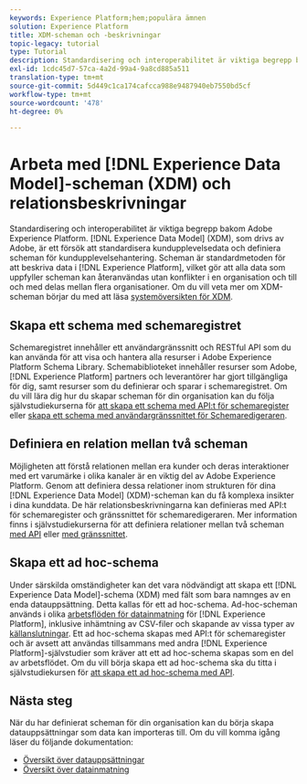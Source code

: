 ```yaml
---
keywords: Experience Platform;hem;populära ämnen
solution: Experience Platform
title: XDM-scheman och -beskrivningar
topic-legacy: tutorial
type: Tutorial
description: Standardisering och interoperabilitet är viktiga begrepp bakom Adobe Experience Platform. Experience Data Model (XDM), som drivs av Adobe, är ett försök att standardisera kundupplevelsedata och definiera scheman för kundupplevelsehantering. Scheman är standardmetoden för att beskriva data i Experience Platform, vilket gör att alla data som överensstämmer med scheman kan återanvändas utan konflikter i en organisation och till och med delas mellan flera organisationer.
exl-id: 1cdc45d7-57ca-4a2d-99a4-9a8cd885a511
translation-type: tm+mt
source-git-commit: 5d449c1ca174cafcca988e9487940eb7550bd5cf
workflow-type: tm+mt
source-wordcount: '478'
ht-degree: 0%

---
```


# Arbeta med [!DNL Experience Data Model]-scheman (XDM) och relationsbeskrivningar

Standardisering och interoperabilitet är viktiga begrepp bakom Adobe Experience Platform. [!DNL Experience Data Model] (XDM), som drivs av Adobe, är ett försök att standardisera kundupplevelsedata och definiera scheman för kundupplevelsehantering. Scheman är standardmetoden för att beskriva data i [!DNL Experience Platform], vilket gör att alla data som uppfyller scheman kan återanvändas utan konflikter i en organisation och till och med delas mellan flera organisationer. Om du vill veta mer om XDM-scheman börjar du med att läsa [systemöversikten för XDM](../xdm/home.md).

## Skapa ett schema med schemaregistret

Schemaregistret innehåller ett användargränssnitt och RESTful API som du kan använda för att visa och hantera alla resurser i Adobe Experience Platform Schema Library. Schemabiblioteket innehåller resurser som Adobe, [!DNL Experience Platform] partners och leverantörer har gjort tillgängliga för dig, samt resurser som du definierar och sparar i schemaregistret. Om du vill lära dig hur du skapar scheman för din organisation kan du följa självstudiekurserna för [att skapa ett schema med API:t för schemaregister](../xdm/tutorials/create-schema-api.md) eller [skapa ett schema med användargränssnittet för Schemaredigeraren](../xdm/tutorials/create-schema-ui.md).

## Definiera en relation mellan två scheman

Möjligheten att förstå relationen mellan era kunder och deras interaktioner med ert varumärke i olika kanaler är en viktig del av Adobe Experience Platform. Genom att definiera dessa relationer inom strukturen för dina [!DNL Experience Data Model] (XDM)-scheman kan du få komplexa insikter i dina kunddata. De här relationsbeskrivningarna kan definieras med API:t för schemaregister och gränssnittet för schemaredigeraren. Mer information finns i självstudiekurserna för att definiera relationer mellan två scheman [med API](../xdm/tutorials/relationship-api.md) eller [med gränssnittet](../xdm/tutorials/relationship-ui.md).

## Skapa ett ad hoc-schema

Under särskilda omständigheter kan det vara nödvändigt att skapa ett [!DNL Experience Data Model]-schema (XDM) med fält som bara namnges av en enda datauppsättning. Detta kallas för ett ad hoc-schema. Ad-hoc-scheman används i olika [arbetsflöden för datainmatning](../ingestion/home.md) för [!DNL Experience Platform], inklusive inhämtning av CSV-filer och skapande av vissa typer av [källanslutningar](../sources/home.md). Ett ad hoc-schema skapas med API:t för schemaregister och är avsett att användas tillsammans med andra [!DNL Experience Platform]-självstudier som kräver att ett ad hoc-schema skapas som en del av arbetsflödet. Om du vill börja skapa ett ad hoc-schema ska du titta i självstudiekursen för [att skapa ett ad hoc-schema med API](../xdm/tutorials/ad-hoc.md).

## Nästa steg

När du har definierat scheman för din organisation kan du börja skapa datauppsättningar som data kan importeras till. Om du vill komma igång läser du följande dokumentation:

* [Översikt över datauppsättningar](../catalog/datasets/overview.md)
* [Översikt över datainmatning](../ingestion/home.md)
